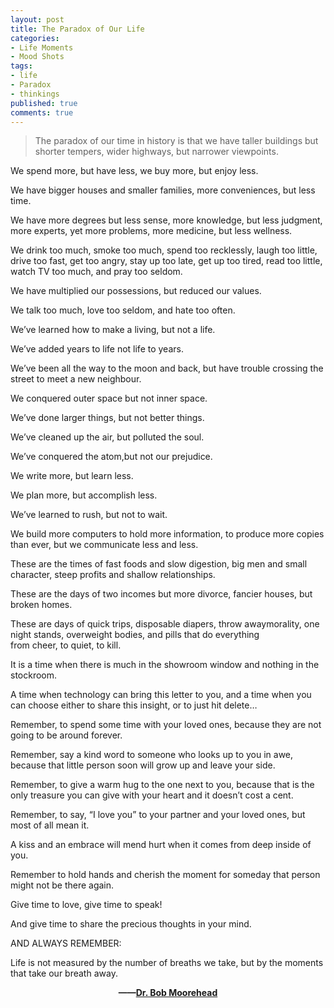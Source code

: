 ```yaml
---
layout: post
title: The Paradox of Our Life
categories:
- Life Moments
- Mood Shots
tags:
- life
- Paradox
- thinkings
published: true
comments: true
---
```

<p><blockquote>The paradox of our time in history is that we have taller buildings but shorter tempers, wider highways, but narrower viewpoints.</blockquote></p>

<p>We spend more, but have less, we buy more, but enjoy less.</p>

<p>We have bigger houses and smaller families, more conveniences, but less time.</p>

<p>We have more degrees but less sense, more knowledge, but less judgment, more experts, yet more problems, more medicine, but less wellness.</p>

<p>We drink too much, smoke too much, spend too recklessly, laugh too little, drive too fast, get too angry, stay up too late, get up too tired, read too little, watch TV too much, and pray too seldom.</p>

<p>We have multiplied our possessions, but reduced our values.</p>

<p>We talk too much, love too seldom, and hate too often.</p>

<p>We’ve learned how to make a living, but not a life.</p>

<p>We’ve added years to life not life to years.</p>

<p>We’ve been all the way to the moon and back, but have trouble crossing the street to meet a new neighbour.</p>

<p>We conquered outer space but not inner space.</p>

<p>We’ve done larger things, but not better things.</p>

<p>We’ve cleaned up the air, but polluted the soul.</p>

<p>We’ve conquered the atom,but not our prejudice.</p>

<p>We write more, but learn less.</p>

<p>We plan more, but accomplish less.</p>

<p>We’ve learned to rush, but not to wait.</p>

<p>We build more computers to hold more information, to produce more copies than ever, but we communicate less and less.</p>

<p>These are the times of fast foods and slow digestion, big men and small character, steep profits and shallow relationships.</p>

<p>These are the days of two incomes but more divorce, fancier houses, but broken homes.</p>

<p>These are days of quick trips, disposable diapers, throw awaymorality, one night stands, overweight bodies, and pills that do everything<br />
from cheer, to quiet, to kill.</p>

<p>It is a time when there is much in the showroom window and nothing in the stockroom.</p>

<p>A time when technology can bring this letter to you, and a time when you can choose either to share this insight, or to just hit delete…</p>

<p>Remember, to spend some time with your loved ones, because they are not going to be around forever.</p>

<p>Remember, say a kind word to someone who looks up to you in awe, because that little person soon will grow up and leave your side.</p>

<p>Remember, to give a warm hug to the one next to you, because that is the only treasure you can give with your heart and it doesn’t cost a cent.</p>

<p>Remember, to say, “I love you” to your partner and your loved ones, but most of all mean it.</p>

<p>A kiss and an embrace will mend hurt when it comes from deep inside of you.</p>

<p>Remember to hold hands and cherish the moment for someday that person might not be there again.</p>

<p>Give time to love, give time to speak!</p>

<p>And give time to share the precious thoughts in your mind.</p>

<p>AND ALWAYS REMEMBER:</p>

<p>Life is not measured by the number of breaths we take, but by the moments that take our breath away.
<p style="text-align: center;"><strong>——<a href="http://www.google.cn/search?hl=en&q=Bob+Moorehead&sourceid=navclient-ff&rlz=1B6_____enCN354CN354&ie=UTF-8">Dr. Bob Moorehead</a></strong></p></p>
